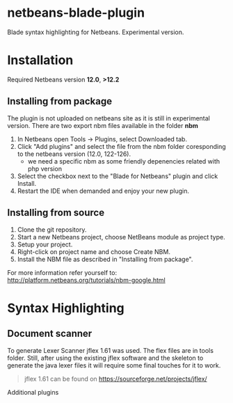 # netbeans-blade-plugin
Blade syntax highlighting for Netbeans.
Experimental version.

Installation
============

Required Netbeans version **12.0**, **>12.2**


Installing from package
----------------------

The plugin is not uploaded on netbeans site as it is still in experimental version.
There are two export nbm files available in the folder **nbm** 

1. In Netbeans open Tools -> Plugins, select Downloaded tab.
2. Click "Add plugins" and select the file from the nbm folder coresponding to the netbeans version (12.0, 122-126).
   * we need a specific nbm as some friendly depenencies related with php version
3. Select the checkbox next to the "Blade for Netbeans" plugin and click Install.
4. Restart the IDE when demanded and enjoy your new plugin.


Installing from source
----------------------

1. Clone the git repository.
2. Start a new Netbeans project, choose NetBeans module as project type.
3. Setup your project.
4. Right-click on project name and choose Create NBM.
5. Install the NBM file as described in "Installing from package".

For more information refer yourself to: http://platform.netbeans.org/tutorials/nbm-google.html

Syntax Highlighting
===================

Document scanner
----------------

To generate Lexer Scanner jflex 1.61 was used.
The flex files are in tools folder.
Still, after using the existing jflex software and the skeleton to generate the java lexer files it will require some final touches for it to work.

> jflex 1.61 can be found on https://sourceforge.net/projects/jflex/


Additional plugins

